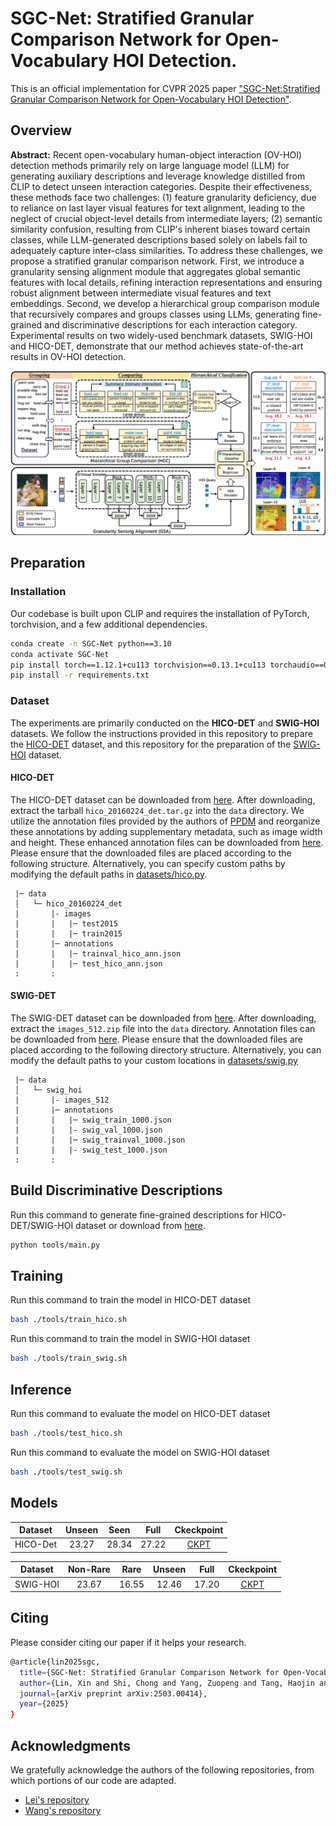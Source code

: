 # SGC-Net: Stratified Granular Comparison Network for Open-Vocabulary HOI Detection.
This is an official implementation for CVPR 2025 paper ["SGC-Net:Stratified Granular Comparison Network for Open-Vocabulary HOI Detection"](https://arxiv.org/pdf/2503.00414).
## Overview
**Abstract:** Recent open-vocabulary human-object interaction (OV-HOI) detection methods primarily rely on large language model (LLM) for generating auxiliary descriptions and leverage knowledge distilled from CLIP to detect unseen interaction categories. Despite their effectiveness, these methods face two challenges: (1) feature granularity deficiency, due to reliance on last layer visual features for text alignment, leading to the neglect of crucial object-level details from intermediate layers; (2) semantic similarity confusion, resulting from CLIP's inherent biases toward certain classes, while LLM-generated descriptions based solely on labels fail to adequately capture inter-class similarities. To address these challenges, we propose a stratified granular comparison network. First, we introduce a granularity sensing alignment module that aggregates global semantic features with local details, refining interaction representations and ensuring robust alignment between intermediate visual features and text embeddings. Second, we develop a hierarchical group comparison module that recursively compares and groups classes using LLMs, generating fine-grained and discriminative descriptions for each interaction category. Experimental results on two widely-used benchmark datasets, SWIG-HOI and HICO-DET, demonstrate that our method achieves state-of-the-art results in OV-HOI detection. 

![GitHub Logo](data/framework.png)

## Preparation

### Installation

Our codebase is built upon CLIP and requires the installation of PyTorch, torchvision, and a few additional dependencies.


```bash
conda create -n SGC-Net python==3.10
conda activate SGC-Net
pip install torch==1.12.1+cu113 torchvision==0.13.1+cu113 torchaudio==0.12.1 --extra-index-url https://download.pytorch.org/whl/cu113
pip install -r requirements.txt
```

### Dataset

The experiments are primarily conducted on the **HICO-DET** and **SWIG-HOI** datasets. We follow the instructions provided in this repository to prepare the [HICO-DET](https://github.com/YueLiao/PPDM) dataset, and this repository for the preparation of the [SWIG-HOI](https://github.com/scwangdyd/large_vocabulary_hoi_detection) dataset.

#### HICO-DET

The HICO-DET dataset can be downloaded from [here](https://drive.google.com/open?id=1QZcJmGVlF9f4h-XLWe9Gkmnmj2z1gSnk). After downloading, extract the tarball `hico_20160224_det.tar.gz` into the `data` directory. We utilize the annotation files provided by the authors of [PPDM](https://github.com/YueLiao/PPDM) and reorganize these annotations by adding supplementary metadata, such as image width and height. These enhanced annotation files can be downloaded from [here](https://drive.google.com/open?id=1lqmevkw8fjDuTqsOOgzg07Kf6lXhK2rg). Please ensure that the downloaded files are placed according to the following structure. Alternatively, you can specify custom paths by modifying the default paths in [datasets/hico.py](./datasets/hico.py).



``` plain
 |─ data
 │   └─ hico_20160224_det
 |       |- images
 |       |   |─ test2015
 |       |   |─ train2015
 |       |─ annotations
 |       |   |─ trainval_hico_ann.json
 |       |   |─ test_hico_ann.json
 :       :
```

#### SWIG-DET

The SWIG-DET dataset can be downloaded from [here](https://swig-data-weights.s3.us-east-2.amazonaws.com/images_512.zip). After downloading, extract the `images_512.zip` file into the `data` directory. Annotation files can be downloaded from [here](https://drive.google.com/open?id=1GxNP99J0KP6Pwfekij_M1Z0moHziX8QN). Please ensure that the downloaded files are placed according to the following directory structure. Alternatively, you can modify the default paths to your custom locations in [datasets/swig.py](./datasets/swig.py)


``` plain
 |─ data
 │   └─ swig_hoi
 |       |- images_512
 |       |─ annotations
 |       |   |─ swig_train_1000.json
 |       |   |- swig_val_1000.json
 |       |   |─ swig_trainval_1000.json
 |       |   |- swig_test_1000.json
 :       :
```
## Build Discriminative Descriptions

Run this command to generate fine-grained descriptions for HICO-DET/SWIG-HOI dataset or download from [here]().

``` bash
python tools/main.py
```


## Training

Run this command to train the model in HICO-DET dataset

``` bash
bash ./tools/train_hico.sh
```

Run this command to train the model in SWIG-HOI dataset

``` bash
bash ./tools/train_swig.sh
```


## Inference

Run this command to evaluate the model on HICO-DET dataset

``` bash
bash ./tools/test_hico.sh
```

Run this command to evaluate the model on SWIG-HOI dataset

``` bash
bash ./tools/test_swig.sh
```

## Models

| Dataset  | Unseen | Seen  | Full  | Ckeckpoint |
|:----------:|:--------:|:-------:|:-------:|:-------------:|
| HICO-Det | 23.27  | 28.34 | 27.22 |  [CKPT](https://pan.baidu.com/s/1E6F_aG_VTk-s93_DtRW57Q?pwd=guzd) |


| Dataset  | Non-Rare | Rare  | Unseen | Full  | Ckeckpoint |
|:--------:|:--------:|:-----:|:------:|:-----:|:-----------:|
| SWIG-HOI | 23.67    | 16.55 | 12.46  | 17.20 |[CKPT]()   |

## Citing
Please consider citing our paper if it helps your research.
```bash
@article{lin2025sgc,
  title={SGC-Net: Stratified Granular Comparison Network for Open-Vocabulary HOI Detection},
  author={Lin, Xin and Shi, Chong and Yang, Zuopeng and Tang, Haojin and Zhou, Zhili},
  journal={arXiv preprint arXiv:2503.00414},
  year={2025}
} 
```

## Acknowledgments 
We gratefully acknowledge the authors of the following repositories, from which portions of our code are adapted.
+ [Lei's repository](https://github.com/ltttpku/CMD-SE-release)
+ [Wang's repository](https://github.com/scwangdyd/promting_hoi) 

